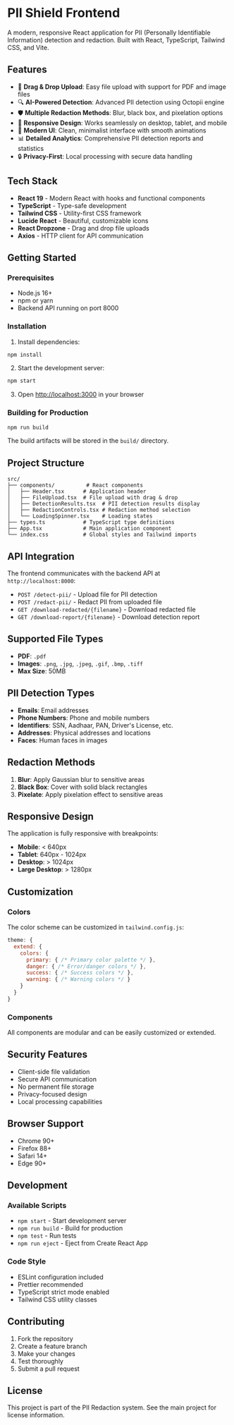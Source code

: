 # PII Shield Frontend

A modern, responsive React application for PII (Personally Identifiable Information) detection and redaction. Built with React, TypeScript, Tailwind CSS, and Vite.

## Features

- 🎯 **Drag & Drop Upload**: Easy file upload with support for PDF and image files
- 🔍 **AI-Powered Detection**: Advanced PII detection using Octopii engine
- 🛡️ **Multiple Redaction Methods**: Blur, black box, and pixelation options
- 📱 **Responsive Design**: Works seamlessly on desktop, tablet, and mobile
- 🎨 **Modern UI**: Clean, minimalist interface with smooth animations
- 📊 **Detailed Analytics**: Comprehensive PII detection reports and statistics
- 🔒 **Privacy-First**: Local processing with secure data handling

## Tech Stack

- **React 19** - Modern React with hooks and functional components
- **TypeScript** - Type-safe development
- **Tailwind CSS** - Utility-first CSS framework
- **Lucide React** - Beautiful, customizable icons
- **React Dropzone** - Drag and drop file uploads
- **Axios** - HTTP client for API communication

## Getting Started

### Prerequisites

- Node.js 16+ 
- npm or yarn
- Backend API running on port 8000

### Installation

1. Install dependencies:
```bash
npm install
```

2. Start the development server:
```bash
npm start
```

3. Open [http://localhost:3000](http://localhost:3000) in your browser

### Building for Production

```bash
npm run build
```

The build artifacts will be stored in the `build/` directory.

## Project Structure

```
src/
├── components/          # React components
│   ├── Header.tsx      # Application header
│   ├── FileUpload.tsx  # File upload with drag & drop
│   ├── DetectionResults.tsx  # PII detection results display
│   ├── RedactionControls.tsx # Redaction method selection
│   └── LoadingSpinner.tsx    # Loading states
├── types.ts            # TypeScript type definitions
├── App.tsx             # Main application component
└── index.css           # Global styles and Tailwind imports
```

## API Integration

The frontend communicates with the backend API at `http://localhost:8000`:

- `POST /detect-pii/` - Upload file for PII detection
- `POST /redact-pii/` - Redact PII from uploaded file
- `GET /download-redacted/{filename}` - Download redacted file
- `GET /download-report/{filename}` - Download detection report

## Supported File Types

- **PDF**: `.pdf`
- **Images**: `.png`, `.jpg`, `.jpeg`, `.gif`, `.bmp`, `.tiff`
- **Max Size**: 50MB

## PII Detection Types

- **Emails**: Email addresses
- **Phone Numbers**: Phone and mobile numbers
- **Identifiers**: SSN, Aadhaar, PAN, Driver's License, etc.
- **Addresses**: Physical addresses and locations
- **Faces**: Human faces in images

## Redaction Methods

1. **Blur**: Apply Gaussian blur to sensitive areas
2. **Black Box**: Cover with solid black rectangles
3. **Pixelate**: Apply pixelation effect to sensitive areas

## Responsive Design

The application is fully responsive with breakpoints:
- **Mobile**: < 640px
- **Tablet**: 640px - 1024px
- **Desktop**: > 1024px
- **Large Desktop**: > 1280px

## Customization

### Colors
The color scheme can be customized in `tailwind.config.js`:

```javascript
theme: {
  extend: {
    colors: {
      primary: { /* Primary color palette */ },
      danger: { /* Error/danger colors */ },
      success: { /* Success colors */ },
      warning: { /* Warning colors */ }
    }
  }
}
```

### Components
All components are modular and can be easily customized or extended.

## Security Features

- Client-side file validation
- Secure API communication
- No permanent file storage
- Privacy-focused design
- Local processing capabilities

## Browser Support

- Chrome 90+
- Firefox 88+
- Safari 14+
- Edge 90+

## Development

### Available Scripts

- `npm start` - Start development server
- `npm run build` - Build for production
- `npm test` - Run tests
- `npm run eject` - Eject from Create React App

### Code Style

- ESLint configuration included
- Prettier recommended
- TypeScript strict mode enabled
- Tailwind CSS utility classes

## Contributing

1. Fork the repository
2. Create a feature branch
3. Make your changes
4. Test thoroughly
5. Submit a pull request

## License

This project is part of the PII Redaction system. See the main project for license information.